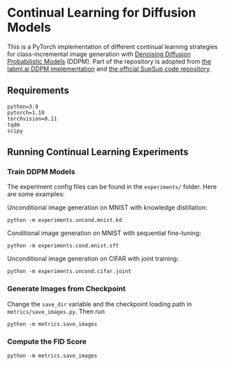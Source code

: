# Continual Learning for Diffusion Models

This is a PyTorch implementation of different continual learning strategies for class-incremental image generation with [Denoising Diffusion Probabilistic Models](https://arxiv.org/abs/2006.11239) (DDPM). Part of the repository is adopted from [the labml.ai DDPM implementation](https://github.com/labmlai/annotated_deep_learning_paper_implementations/tree/master/labml_nn/diffusion/ddpm) and [the official SupSup code repository](https://github.com/RAIVNLab/supsup).

## Requirements
```
python=3.9  
pytorch=1.10  
torchvision=0.11  
tqdm
scipy
```

## Running Continual Learning Experiments

### Train DDPM Models
The experiment config files can be found in the `experiments/` folder. Here are some examples:  
  
Unconditional image generation on MNIST with knowledge distillation:
```
python -m experiments.uncond.mnist.kd
```
Conditional image generation on MNIST with sequential fine-tuning:
```
python -m experiments.cond.mnist.sft
```
Unconditional image generation on CIFAR with joint training:
```
python -m experiments.uncond.cifar.joint
```

### Generate Images from Checkpoint
Change the `save_dir` variable and the checkpoint loading path in `metrics/save_images.py`. Then run
```
python -m metrics.save_images
```

### Compute the FID Score
```
python -m metrics.save_images
```
